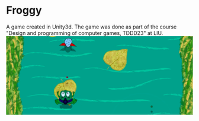 # Froggy
A game created in Unity3d. 
The game was done as part of the course "Design and programming of computer games, TDDD23" at LIU.
![hej](https://github.com/danielholst/Froggy/blob/master/frogJumper/frogJumper.png)